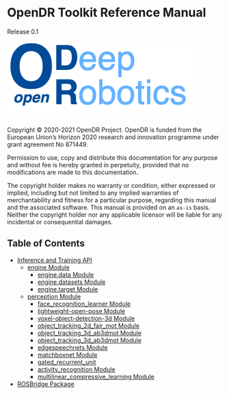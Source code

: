 # OpenDR Toolkit Reference Manual

Release 0.1

![OpenDR](images/opendr_logo.png)

Copyright &copy; 2020-2021 OpenDR Project.
OpenDR is funded from the European Union’s Horizon 2020 research and innovation programme under grant agreement No 871449.

Permission to use, copy and distribute this documentation for any purpose and without fee is hereby granted in perpetuity, provided that no modifications are made to this documentation.

The copyright holder makes no warranty or condition, either expressed or implied, including but not limited to any implied warranties of merchantability and fitness for a particular purpose, regarding this manual and the associated software.
This manual is provided on an `as-is` basis.
Neither the copyright holder nor any applicable licensor will be liable for any incidental or consequential damages.

## Table of Contents

- [Inference and Training API](inference-and-training-api.md)
    - [engine Module](engine-module.md)
        - [engine.data Module](engine-data.md)
        - [engine.datasets Module](engine-datasets.md)
        - [engine.target Module](engine-target.md)
    - [perception Module](perception-module.md)
        - [face_recognition_learner Module](face-recognition.md)
        - [lightweight-open-pose Module](lightweight-open-pose.md)
        - [voxel-object-detection-3d Module](voxel-object-detection-3d.md)
        - [object_tracking_2d_fair_mot Module](object-tracking-2d-fair-mot.md)
        - [object_tracking_3d_ab3dmot Module](object-tracking-3d-ab3dmot.md)
        - [object_tracking_3d_ab3dmot Module](object-tracking-3d-ab3dmot.md)
        - [edgespeechnets Module](edgespeechnets.md)
        - [matchboxnet Module](matchboxnet.md)
        - [gated_recurrent_unit](gated_recurrent_unit.md)
        - [activity_recognition Module](activity_recognition.md)
        - [multilinear_compressive_learning Module](multilinear_compressive_learning.md)
- [ROSBridge Package](rosbridge.md)
